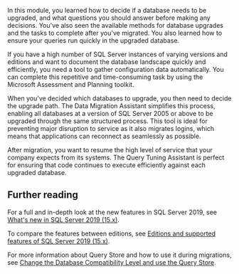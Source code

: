 In this module, you learned how to decide if a database needs to be upgraded, and what questions you should answer before making any decisions. You've also seen the available methods for database upgrades and the tasks to complete after you've migrated. You also learned how to ensure your queries run quickly in the upgraded database.

If you have a high number of SQL Server instances of varying versions and editions and want to document the database landscape quickly and efficiently, you need a tool to gather configuration data automatically. You can complete this repetitive and time-consuming task by using the Microsoft Assessment and Planning toolkit.

When you've decided which databases to upgrade, you then need to decide the upgrade path. The Data Migration Assistant simplifies this process, enabling all databases at a version of SQL Server 2005 or above to be upgraded through the same structured process. This tool is ideal for preventing major disruption to service as it also migrates logins, which means that applications can reconnect as seamlessly as possible.

After migration, you want to resume the high level of service that your company expects from its systems. The Query Tuning Assistant is perfect for ensuring that code continues to execute efficiently against each upgraded database.

## Further reading

For a full and in-depth look at the new features in SQL Server 2019, see [What's new in SQL Server 2019 (15.x)](/sql/sql-server/what-s-new-in-sql-server-ver15).

To compare the features between editions, see [Editions and supported features of SQL Server 2019 (15.x)](/sql/sql-server/editions-and-components-of-sql-server-version-15).

For more information about Query Store and how to use it during migrations, see [Change the Database Compatibility Level and use the Query Store](/sql/database-engine/install-windows/change-the-database-compatibility-mode-and-use-the-query-store).